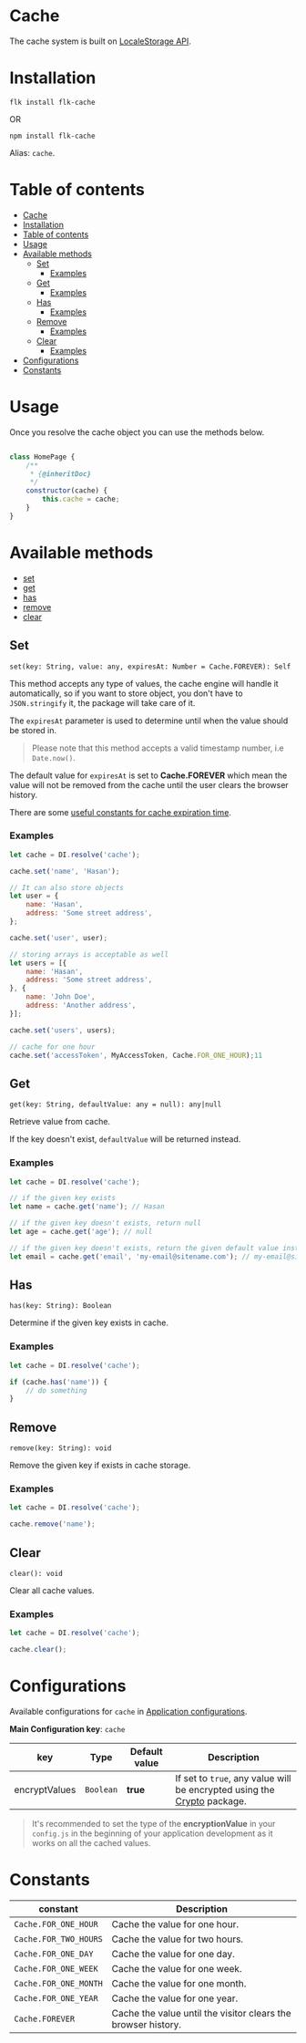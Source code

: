 # Cache
The cache system is built on [LocaleStorage API](https://developer.mozilla.org/en-US/docs/Web/API/Storage/LocalStorage).

# Installation
`flk install flk-cache`

OR 

`npm install flk-cache`

Alias: `cache`.

# Table of contents
- [Cache](#cache)
- [Installation](#installation)
- [Table of contents](#table-of-contents)
- [Usage](#usage)
- [Available methods](#available-methods)
  - [Set](#set)
    - [Examples](#examples)
  - [Get](#get)
    - [Examples](#examples-1)
  - [Has](#has)
    - [Examples](#examples-2)
  - [Remove](#remove)
    - [Examples](#examples-3)
  - [Clear](#clear)
    - [Examples](#examples-4)
- [Configurations](#configurations)
- [Constants](#constants)


# Usage

Once you resolve the cache object you can use the methods below.

```javascript

class HomePage {
    /**
     * {@inheritDoc}
     */
    constructor(cache) {
        this.cache = cache;
    } 
}
```

# Available methods
- [set](#set)
- [get](#get)
- [has](#has)
- [remove](#remove)
- [clear](#clear)

## Set

`set(key: String, value: any, expiresAt: Number = Cache.FOREVER): Self`

This method accepts any type of values, the cache engine will handle it automatically, so if you want to store object, you don't have to `JSON.stringify` it, the package will take care of it.

The `expiresAt` parameter is used to determine until when the value should be stored in.

> Please note that this method accepts a valid timestamp number, i.e `Date.now()`.

The default value for `expiresAt` is set to **Cache.FOREVER** which mean the value will not be removed from the cache until the user clears the browser history.

There are some [useful constants for cache expiration time](#constants).

### Examples

```javascript
let cache = DI.resolve('cache');

cache.set('name', 'Hasan');

// It can also store objects
let user = {
    name: 'Hasan',
    address: 'Some street address',
};

cache.set('user', user);

// storing arrays is acceptable as well
let users = [{
    name: 'Hasan',
    address: 'Some street address',
}, {
    name: 'John Doe',
    address: 'Another address',
}];

cache.set('users', users);

// cache for one hour
cache.set('accessToken', MyAccessToken, Cache.FOR_ONE_HOUR);11
```

## Get

`get(key: String, defaultValue: any = null): any|null`

Retrieve value from cache.

If the key doesn't exist, `defaultValue` will be returned instead.

### Examples

```javascript
let cache = DI.resolve('cache');

// if the given key exists
let name = cache.get('name'); // Hasan

// if the given key doesn't exists, return null
let age = cache.get('age'); // null

// if the given key doesn't exists, return the given default value instead.
let email = cache.get('email', 'my-email@sitename.com'); // my-email@sitename.com
```

## Has

`has(key: String): Boolean`

Determine if the given key exists in cache.

### Examples

```javascript
let cache = DI.resolve('cache');

if (cache.has('name')) {
    // do something
}
```

## Remove

`remove(key: String): void`

Remove the given key if exists in cache storage.

### Examples

```javascript
let cache = DI.resolve('cache');

cache.remove('name');

```

## Clear

`clear(): void`

Clear all cache values.

### Examples

```javascript
let cache = DI.resolve('cache');

cache.clear();
```

# Configurations
Available configurations for `cache` in [Application configurations](https://github.com/falakjs/config).

**Main Configuration key**: `cache`

| key           | Type      | Default value | Description                                                                            |
| ------------- | --------- | ------------- | -------------------------------------------------------------------------------------- |
| encryptValues | `Boolean` | **true**      | If set to `true`, any value will be encrypted using the [Crypto](https://github.com/falakjs/flk-crypto) package. |

> It's recommended to set the type of the **encryptionValue** in your `config.js` in the beginning of your application development as it works on all the cached values.

# Constants

| constant              | Description                                                   |
| --------------------- | ------------------------------------------------------------- |
| `Cache.FOR_ONE_HOUR`  | Cache the value for one hour.                                 |
| `Cache.FOR_TWO_HOURS` | Cache the value for two hours.                                |
| `Cache.FOR_ONE_DAY`   | Cache the value for one day.                                  |
| `Cache.FOR_ONE_WEEK`  | Cache the value for one week.                                 |
| `Cache.FOR_ONE_MONTH` | Cache the value for one month.                                |
| `Cache.FOR_ONE_YEAR`  | Cache the value for one year.                                 |
| `Cache.FOREVER`       | Cache the value until the visitor clears the browser history. |